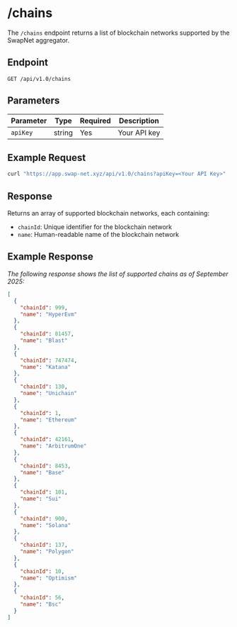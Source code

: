 # /chains

The `/chains` endpoint returns a list of blockchain networks supported by the SwapNet aggregator.

## Endpoint

```
GET /api/v1.0/chains
```

## Parameters

| Parameter | Type | Required | Description |
|-----------|------|----------|-------------|
| `apiKey` | string | Yes | Your API key |

## Example Request

```bash
curl "https://app.swap-net.xyz/api/v1.0/chains?apiKey=<Your API Key>"
```

## Response

Returns an array of supported blockchain networks, each containing:

- `chainId`: Unique identifier for the blockchain network
- `name`: Human-readable name of the blockchain network

## Example Response

*The following response shows the list of supported chains as of September 2025:*

```json
[
  {
    "chainId": 999,
    "name": "HyperEvm"
  },
  {
    "chainId": 81457,
    "name": "Blast"
  },
  {
    "chainId": 747474,
    "name": "Katana"
  },
  {
    "chainId": 130,
    "name": "Unichain"
  },
  {
    "chainId": 1,
    "name": "Ethereum"
  },
  {
    "chainId": 42161,
    "name": "ArbitrumOne"
  },
  {
    "chainId": 8453,
    "name": "Base"
  },
  {
    "chainId": 101,
    "name": "Sui"
  },
  {
    "chainId": 900,
    "name": "Solana"
  },
  {
    "chainId": 137,
    "name": "Polygon"
  },
  {
    "chainId": 10,
    "name": "Optimism"
  },
  {
    "chainId": 56,
    "name": "Bsc"
  }
]
```

